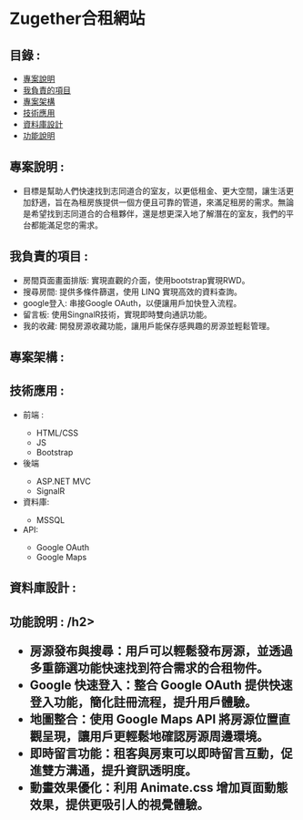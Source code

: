  <h1>Zugether合租網站</h1>
    <h2>目錄 : </h2>
    <ul>
        <li><a href="#project-description">專案說明</a></li>
        <li><a href="#responsible-for-project">我負責的項目</a></li>
        <li><a href="#project-structure">專案架構</a></li>
        <li><a href="#technology-application">技術應用</a></li>
        <li><a href="#database-design">資料庫設計</a></li>
        <li><a href="#function-description">功能說明</a></li>
    </ul>
    <h2 id="project-description">專案說明 : </h2>
    <ul>
        <li>目標是幫助人們快速找到志同道合的室友，以更低租金、更大空間，讓生活更加舒適，旨在為租房族提供一個方便且可靠的管道，來滿足租房的需求。無論是希望找到志同道合的合租夥伴，還是想更深入地了解潛在的室友，我們的平台都能滿足您的需求。
        </li>
    </ul>
    <h2 id="responsible-for-project">我負責的項目 : </h2>
    <ul>
        <li>房間頁面畫面排版: 實現直觀的介面，使用bootstrap實現RWD。</li>
        <li>搜尋房間: 提供多條件篩選，使用 LINQ 實現高效的資料查詢。</li>
        <li>google登入: 串接Google OAuth，以便讓用戶加快登入流程。</li>
        <li>留言板: 使用SingnalR技術，實現即時雙向通訊功能。</li>
        <li>我的收藏: 開發房源收藏功能，讓用戶能保存感興趣的房源並輕鬆管理。</li>
    </ul>
    <h2 id="project-structure">專案架構 : </h2>
    <h2 id="technology-application">技術應用 :　</h2>
    <ul>
        <li>前端 :</li>
        <ul>
            <li>HTML/CSS</li>
            <li>JS</li>
            <li>Bootstrap</li>
        </ul>
        <li>後端</li>
        <ul>
            <li>ASP.NET MVC</li>
            <li>SignalR</li>
        </ul>
        <li>資料庫:</li>
        <ul>
            <li>MSSQL</li>
        </ul>
        <li>API:</li>
        <ul>
            <li>Google OAuth</li>
            <li>Google Maps</li>
        </ul>
    </ul>
    <h2 id="database-design">資料庫設計 : </h2>
    <h2 id="function-description">功能說明 : /h2>
    <ul>
        <li>房源發布與搜尋：用戶可以輕鬆發布房源，並透過多重篩選功能快速找到符合需求的合租物件。</li>
        <li>Google 快速登入：整合 Google OAuth 提供快速登入功能，簡化註冊流程，提升用戶體驗。</li>
        <li>地圖整合：使用 Google Maps API 將房源位置直觀呈現，讓用戶更輕鬆地確認房源周邊環境。</li>
        <li>即時留言功能：租客與房東可以即時留言互動，促進雙方溝通，提升資訊透明度。</li>
        <li>動畫效果優化：利用 Animate.css 增加頁面動態效果，提供更吸引人的視覺體驗。</li>
    </ul>

